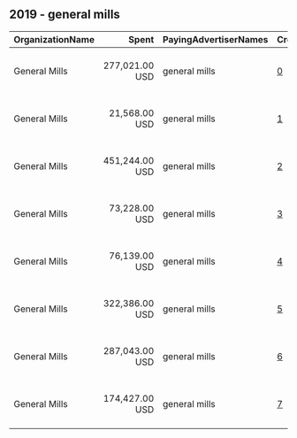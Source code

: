 ## 2019 - general mills 
|OrganizationName|Spent|PayingAdvertiserNames|CreativeUrls|Impressions|Genders|AgeBrackets|CountryCodes|BillingAddresses|CandidateBallotInformation|
|:---|---:|:---|:---|---:|:---|:---|:---|:---|:---|
|General Mills|277,021.00 USD|general mills|[0](https://www.snap.com/political-ads/asset/443dd272e242af3f259d24b780d0bb801b888771e6ff8c37c720697d7548cf8c?mediaType=mp4)|46,334,027||25-|united states|"P.O. Box 4614 Grand Central Station,New York,10163,US"||
|General Mills|21,568.00 USD|general mills|[1](https://www.snap.com/political-ads/asset/ca83bb800af3c40a85b80cae9d121b8cb1425b1c2211b62ace038805e1ac7521?mediaType=mp4)|12,414,920||18-|united states|"P.O. Box 4614 Grand Central Station,New York,10163,US"||
|General Mills|451,244.00 USD|general mills|[2](https://www.snap.com/political-ads/asset/3f0e1f59038c8456de3f9a10f1cab317cf1ef3b02db6d7ccfdd9475e2f2f6ff3?mediaType=mp4)|234,901,755||18-|united states|"P.O. Box 4614 Grand Central Station,New York,10163,US"||
|General Mills|73,228.00 USD|general mills|[3](https://www.snap.com/political-ads/asset/809180356404f9d72cfc98848d36a2cf0a332d01ed9a65c02ddc71947d242de8?mediaType=mp4)|7,659,964||18-|united states|"P.O. Box 4614 Grand Central Station,New York,10163,US"||
|General Mills|76,139.00 USD|general mills|[4](https://www.snap.com/political-ads/asset/041eeb7dde00f8d7aae790e930e1e35d2ac327747bc30ff0787e58bfec0d273c?mediaType=mp4)|7,967,692||18-|united states|"P.O. Box 4614 Grand Central Station,New York,10163,US"||
|General Mills|322,386.00 USD|general mills|[5](https://www.snap.com/political-ads/asset/f2153028d0af1f0f9df51388faeacc965329a245b180837a62f4f3583ea39642?mediaType=mp4)|52,836,223||25-|united states|"P.O. Box 4614 Grand Central Station,New York,10163,US"||
|General Mills|287,043.00 USD|general mills|[6](https://www.snap.com/political-ads/asset/d970d04f85a783fea6ea3cef7ddef97255d5afe9c34361dfb36029f4daf2801b?mediaType=mp4)|47,356,384||25-|united states|"P.O. Box 4614 Grand Central Station,New York,10163,US"||
|General Mills|174,427.00 USD|general mills|[7](https://www.snap.com/political-ads/asset/c5101b8367d69a959b60306e8abc41ccd1fddc7c5b1ae848878de2d5a193a0fd?mediaType=mp4)|103,438,876||18-|united states|"P.O. Box 4614 Grand Central Station,New York,10163,US"||
